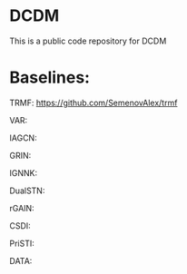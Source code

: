 # DCDM

This is a public code repository for DCDM

# Baselines:

TRMF: https://github.com/SemenovAlex/trmf

VAR:

IAGCN:

GRIN:

IGNNK:

DualSTN:

rGAIN:

CSDI:

PriSTI:


DATA:






